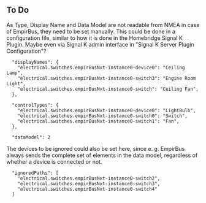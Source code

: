 
## To Do
As Type, Display Name and Data Model are not readable from NMEA in case of EmpirBus, they need to be set manually. This could be done in a configuration file, similar to how it is done in the Homebridge Signal K Plugin. Maybe even via Signal K admin interface in "Signal K Server Plugin Configuration"?

      "displayNames": {  
        "electrical.switches.empirBusNxt-instance0-device0": "Ceiling Lamp",  
        "electrical.switches.empirBusNxt-instance0-switch3": "Engine Room Light",  
        "electrical.switches.empirBusNxt-instance0-switch": "Ceiling Fan",  
      },  

      "controlTypes": {  
        "electrical.switches.empirBusNxt-instance0-device0": "LightBulb",  
        "electrical.switches.empirBusNxt-instance0-switch0": "Switch",  
        "electrical.switches.empirBusNxt-instance0-switch1": "Fan",  
      },  

      "dataModel": 2


The devices to be ignored could also be set here, since e. g. EmpirBus always sends the complete set of elements in the data model, regardless of whether a device is connected or not.

      "ignoredPaths": [  
        "electrical.switches.empirBusNxt-instance0-switch2",  
        "electrical.switches.empirBusNxt-instance0-switch3",  
        "electrical.switches.empirBusNxt-instance0-switch4"  
      ]  
